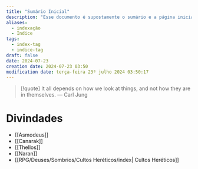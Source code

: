 ```yaml
---
title: "Sumário Inicial"
description: "Esse documento é supostamente o sumário e a página inicial de todo o meu site baseado nas anotações do Obsidian."
aliases:
  - indexação
  - Índice
tags:
  - index-tag
  - indice-tag
draft: false
date: 2024-07-23
creation date: 2024-07-23 03:50
modification date: terça-feira 23º julho 2024 03:50:17
---
```


> [!quote] It all depends on how we look at things, and not how they are in themselves.
> — Carl Jung



# Divindades
- [[Asmodeus]]
- [[Canarak]]
- [[Thellos]]
- [[Naran]]
- [[RPG/Deuses/Sombrios/Cultos Heréticos/index| Cultos Heréticos]]

